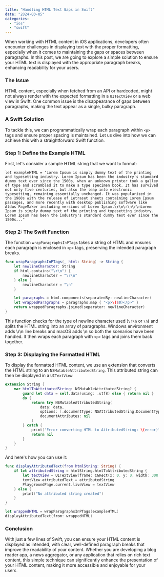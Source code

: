 ```yaml
---
title: "Handling HTML Text Gaps in Swift"
date: "2024-03-05"
categories: 
  - "ios"
  - "swift"
---
```


When working with HTML content in iOS applications, developers often encounter challenges in displaying text with the proper formatting, especially when it comes to maintaining the gaps or spaces between paragraphs. In this post, we are going to explore a simple solution to ensure your HTML text is displayed with the appropriate paragraph breaks, enhancing readability for your users.

### The Issue

HTML content, especially when fetched from an API or hardcoded, might not always render with the expected formatting in a `UITextView` or a web view in Swift. One common issue is the disappearance of gaps between paragraphs, making the text appear as a single, bulky paragraph.

### A Swift Solution

To tackle this, we can programmatically wrap each paragraph within `<p>` tags and ensure proper spacing is maintained. Let us dive into how we can achieve this with a straightforward Swift function.

### Step 1: Define the Example HTML

First, let's consider a sample HTML string that we want to format:

```
let exampleHTML = "Lorem Ipsum is simply dummy text of the printing and typesetting industry. Lorem Ipsum has been the industry's standard dummy text ever since the 1500s, when an unknown printer took a galley of type and scrambled it to make a type specimen book. It has survived not only five centuries, but also the leap into electronic typesetting, remaining essentially unchanged. It was popularized in the 1960s with the release of Letraset sheets containing Lorem Ipsum passages, and more recently with desktop publishing software like Aldus PageMaker including versions of Lorem Ipsum.\r\n\r\n\r\nLorem Ipsum is simply dummy text of the printing and typesetting industry. Lorem Ipsum has been the industry's standard dummy text ever since the 1500s..."
```

### Step 2: The Swift Function

The function `wrapParagraphsInPTags` takes a string of HTML and ensures each paragraph is enclosed in `<p>` tags, preserving the intended paragraph breaks.

```swift
func wrapParagraphsInPTags(_ html: String) -> String {
    let newlineCharacter: String
    if html.contains("\r\n") {
        newlineCharacter = "\r\n"
    } else {
        newlineCharacter = "\n"
    }

    let paragraphs = html.components(separatedBy: newlineCharacter)
    let wrappedParagraphs = paragraphs.map { "<p>\($0)</p>" }
    return wrappedParagraphs.joined(separator: newlineCharacter)
}
```

This function checks for the type of newline character used (`\r\n` or `\n`) and splits the HTML string into an array of paragraphs. Windows environment adds \\r\\n line breaks and macOS adds \\n so both the scenarios have been handled. It then wraps each paragraph with `<p>` tags and joins them back together.

### Step 3: Displaying the Formatted HTML

To display the formatted HTML content, we use an extension that converts the HTML string to an `NSMutableAttributedString`. This attributed string can then be displayed in a `UITextView`:

```swift
extension String {
    var htmlToAttributedString: NSMutableAttributedString? {
        guard let data = self.data(using: .utf8) else { return nil }
        do {
            return try NSMutableAttributedString(
                data: data,
                options: [.documentType: NSAttributedString.DocumentType.html, .characterEncoding: String.Encoding.utf8.rawValue],
                documentAttributes: nil
            )
        } catch {
            print("Error converting HTML to AttributedString: \(error)")
            return nil
        }
    }
}
```

And here's how you can use it:

```swift
func displayAttributedText(from htmlString: String) {
    if let attributedString = htmlString.htmlToAttributedString {
        let textView = UITextView(frame: CGRect(x: 0, y: 0, width: 300, height: 500))
        textView.attributedText = attributedString
        PlaygroundPage.current.liveView = textView
    } else {
        print("No attributed string created")
    }
}

let wrappedHTML = wrapParagraphsInPTags(exampleHTML)
displayAttributedText(from: wrappedHTML)
```

### Conclusion

With just a few lines of Swift, you can ensure your HTML content is displayed as intended, with clear, well-defined paragraph breaks that improve the readability of your content. Whether you are developing a blog reader app, a news aggregator, or any application that relies on rich text content, this simple technique can significantly enhance the presentation of your HTML content, making it more accessible and enjoyable for your users.
